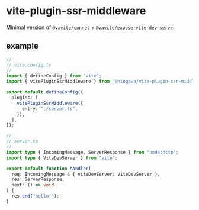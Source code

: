 # vite-plugin-ssr-middleware

Minimal version of [`@vavite/connet`](https://github.com/cyco130/vavite/tree/main/packages/connect) + [`@vavite/expose-vite-dev-server`](https://github.com/cyco130/vavite/tree/main/packages/expose-vite-dev-server)

## example

```ts
//
// vite.config.ts
//
import { defineConfig } from "vite";
import { vitePluginSsrMiddleware } from "@hiogawa/vite-plugin-ssr-middleware";

export default defineConfig({
  plugins: [
    vitePluginSsrMiddleware({
      entry: "./server.ts",
    }),
  ],
});

//
// server.ts
//
import type { IncomingMessage, ServerResponse } from "node:http";
import type { ViteDevServer } from "vite";

export default function handler(
  req: IncomingMessage & { viteDevServer: ViteDevServer },
  res: ServerResponse,
  next: () => void
) {
  res.end("hello!");
}
```
